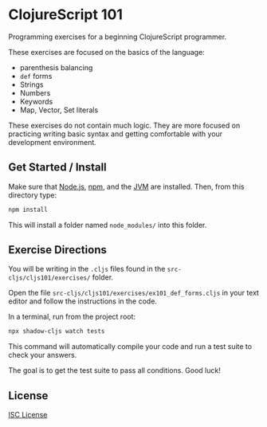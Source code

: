 # ClojureScript 101

Programming exercises for a beginning ClojureScript programmer.

These exercises are focused on the basics of the language:

- parenthesis balancing
- `def` forms
- Strings
- Numbers
- Keywords
- Map, Vector, Set literals

These exercises do not contain much logic. They are more focused on practicing
writing basic syntax and getting comfortable with your development environment.

## Get Started / Install

Make sure that [Node.js], [npm], and the [JVM] are installed. Then, from this directory type:

```sh
npm install
```

This will install a folder named `node_modules/` into this folder.

## Exercise Directions

You will be writing in the `.cljs` files found in the `src-cljs/cljs101/exercises/` folder.

Open the file `src-cljs/cljs101/exercises/ex101_def_forms.cljs` in your text
editor and follow the instructions in the code.

In a terminal, run from the project root:

```sh
npx shadow-cljs watch tests
```

This command will automatically compile your code and run a test suite to check your answers.

The goal is to get the test suite to pass all conditions. Good luck!

## License

[ISC License](LICENSE.md)

[Node.js]:https://nodejs.org/
[npm]:https://en.wikipedia.org/wiki/Npm_(software)
[JVM]:https://adoptopenjdk.net/
